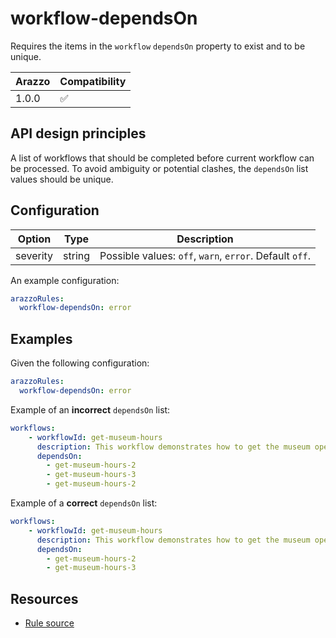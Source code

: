 # workflow-dependsOn

Requires the items in the `workflow` `dependsOn` property to exist and to be unique.

| Arazzo | Compatibility |
| ------ | ------------- |
| 1.0.0  | ✅            |

## API design principles

A list of workflows that should be completed before current workflow can be processed.
To avoid ambiguity or potential clashes, the `dependsOn` list values should be unique.

## Configuration

| Option   | Type   | Description                                             |
| -------- | ------ | ------------------------------------------------------- |
| severity | string | Possible values: `off`, `warn`, `error`. Default `off`. |

An example configuration:

```yaml
arazzoRules:
  workflow-dependsOn: error
```

## Examples

Given the following configuration:

```yaml
arazzoRules:
  workflow-dependsOn: error
```

Example of an **incorrect** `dependsOn` list:

```yaml Incorrect example
workflows:
    - workflowId: get-museum-hours
      description: This workflow demonstrates how to get the museum opening hours and buy tickets.
      dependsOn:
        - get-museum-hours-2
        - get-museum-hours-3
        - get-museum-hours-2
```

Example of a **correct** `dependsOn` list:

```yaml Correct example
workflows:
    - workflowId: get-museum-hours
      description: This workflow demonstrates how to get the museum opening hours and buy tickets.
      dependsOn:
        - get-museum-hours-2
        - get-museum-hours-3
```

## Resources

- [Rule source](https://github.com/Redocly/redocly-cli/blob/main/packages/core/src/rules/arazzo/workflow-dependsOn.ts)
